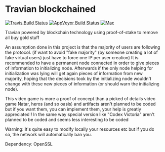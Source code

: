 # Travian blockchained

[![Travis Build Status](https://travis-ci.com/Benjamin-Loison/Travian-blockchained.svg?branch=master)](https://app.travis-ci.com/Benjamin-Loison/Travian-blockchained)
[![AppVeyor Build Status](https://ci.appveyor.com/api/projects/status/github/Benjamin-Loison/Travian-blockchained?branch=master&svg=true)](https://ci.appveyor.com/project/Benjamin-Loison/Travian-blockchained)
[![Mac](https://github.com/Benjamin-Loison/Travian-blockchained/actions/workflows/cpp.yml/badge.svg)](https://github.com/Benjamin-Loison/Travian-blockchained/actions/workflows/cpp.yml)


Travian powered by blockchain technology using proof-of-stake to remove all buy gold stuff

An assumption done in this project is that the majority of users are following the protocol. (if want to avoid "fake majority" (by someone creating a lot of fake virtual users) just have to force one IP per user creation)
It is recommended to have a permanent node connected in order to give pieces of information to initializing node. Afterwards if the only node helping for initialization was lying will get again pieces of information from new majority, hoping that the decisions took by the initializing node wouldn't change with these new pieces of information (or should warn the initializing node).
<!--This client isn't designed for playing on multiple accounts.-->
<!--Some liberties have been taken from Travian Legends interface which were considered as pointless.-->
This video game is more a proof of concept than a picked of details video game
Natar, heros (and so oasis) and artifacts aren't planned to be coded but if you want them, you can implement them, your help is greatly appreciated !
In the same way special version like "Codex Victoria" aren't planned to be coded and seems less interesting to be coded

Warning: It's quite easy to modify locally your resources etc but if you do so, the network will automatically ban you.
<!-- should upload tools used to generate assets/data etc ? -->

Dependency: OpenSSL
<!--We are not in any way affiliated with Travian Games GmbH. If you have any issue please, declare one on GitHub. -->
<!-- make a french version of readme etc ? ->

